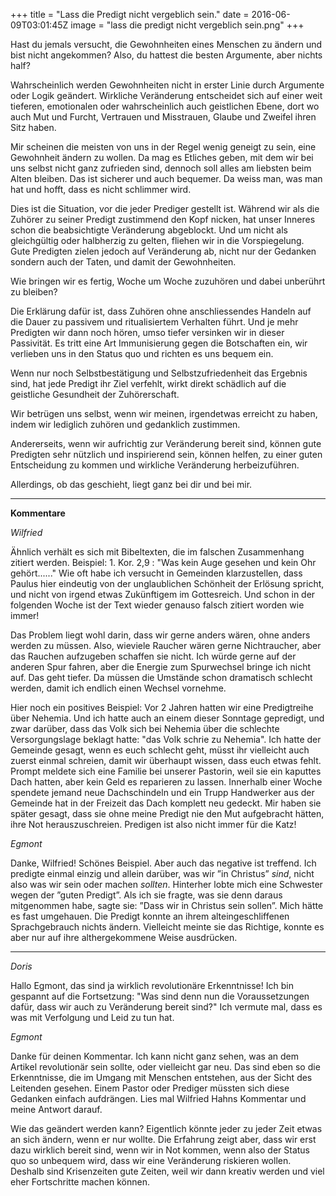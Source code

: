 +++
title = "Lass die Predigt nicht vergeblich sein."
date = 2016-06-09T03:01:45Z
image = "lass die predigt nicht vergeblich sein.png"
+++

Hast du jemals versucht, die Gewohnheiten eines Menschen zu ändern und bist nicht angekommen? Also, du hattest die besten Argumente, aber nichts half?

Wahrscheinlich werden Gewohnheiten nicht in erster Linie durch Argumente oder Logik geändert. Wirkliche Veränderung entscheidet sich auf einer weit tieferen, emotionalen oder wahrscheinlich auch geistlichen Ebene, dort wo auch Mut und Furcht, Vertrauen und Misstrauen, Glaube und Zweifel ihren Sitz haben.

Mir scheinen die meisten von uns in der Regel wenig geneigt zu sein, eine Gewohnheit ändern zu wollen. Da mag es Etliches geben, mit dem wir bei uns selbst nicht ganz zufrieden sind, dennoch soll alles am liebsten beim Alten bleiben. Das ist sicherer und auch bequemer. Da weiss man, was man hat und hofft, dass es nicht schlimmer wird.

Dies ist die Situation, vor die jeder Prediger gestellt ist. Während wir als die Zuhörer zu seiner Predigt zustimmend den Kopf nicken, hat unser Inneres schon die beabsichtigte Veränderung abgeblockt. Und um nicht als gleichgültig oder halbherzig zu gelten, fliehen wir in die Vorspiegelung. Gute Predigten zielen jedoch auf Veränderung ab, nicht nur der Gedanken sondern auch der Taten, und damit der Gewohnheiten.

Wie bringen wir es fertig, Woche um Woche zuzuhören und dabei unberührt zu bleiben?

Die Erklärung dafür ist, dass Zuhören ohne anschliessendes Handeln auf die Dauer zu passivem und ritualisiertem Verhalten führt. Und je mehr Predigten wir dann noch hören, umso tiefer versinken wir in dieser Passivität. Es tritt eine Art Immunisierung gegen die Botschaften ein, wir verlieben uns in den Status quo und richten es uns bequem ein.

Wenn nur noch Selbstbestätigung und Selbstzufriedenheit das Ergebnis sind, hat jede Predigt ihr Ziel verfehlt, wirkt direkt schädlich auf die geistliche Gesundheit der Zuhörerschaft.

Wir betrügen uns selbst, wenn wir meinen, irgendetwas erreicht zu haben, indem wir lediglich zuhören und gedanklich zustimmen.

Andererseits, wenn wir aufrichtig zur Veränderung bereit sind, können gute Predigten sehr nützlich und inspirierend sein, können helfen, zu einer guten Entscheidung zu kommen und wirkliche Veränderung herbeizuführen.

Allerdings, ob das geschieht, liegt ganz bei dir und bei mir.

--------------------------------------------------------------------------------------
**Kommentare**

*Wilfried*

Ähnlich verhält es sich mit Bibeltexten, die im falschen Zusammenhang zitiert werden. Beispiel: 1. Kor. 2,9 : "Was kein Auge gesehen und kein Ohr gehört......" Wie oft habe ich versucht in Gemeinden klarzustellen, dass Paulus hier eindeutig von der unglaublichen Schönheit der Erlösung spricht, und nicht von irgend etwas Zukünftigem im Gottesreich. Und schon in der folgenden Woche ist der Text wieder genauso falsch zitiert worden wie immer!

Das Problem liegt wohl darin, dass wir gerne anders wären, ohne anders werden zu müssen. Also, wieviele Raucher wären gerne Nichtraucher, aber das Rauchen aufzugeben schaffen sie nicht. Ich würde gerne auf der anderen Spur fahren, aber die Energie zum Spurwechsel bringe ich nicht auf. Das geht tiefer. Da müssen die Umstände schon dramatisch schlecht werden, damit ich endlich einen Wechsel vornehme.

Hier noch ein positives Beispiel: Vor 2 Jahren hatten wir eine Predigtreihe über Nehemia. Und ich hatte auch an einem dieser Sonntage gepredigt, und zwar darüber, dass das Volk sich bei Nehemia über die schlechte Versorgungslage beklagt hatte: "das Volk schrie zu Nehemia". Ich hatte der Gemeinde gesagt, wenn es euch schlecht geht, müsst ihr vielleicht auch zuerst einmal schreien, damit wir überhaupt wissen, dass euch etwas fehlt. Prompt meldete sich eine Familie bei unserer Pastorin, weil sie ein kaputtes Dach hatten, aber kein Geld es reparieren zu lassen. Innerhalb einer Woche spendete jemand neue Dachschindeln und ein Trupp Handwerker aus der Gemeinde hat in der Freizeit das Dach komplett neu gedeckt. Mir haben sie später gesagt, dass sie ohne meine Predigt nie den Mut aufgebracht hätten, ihre Not herauszuschreien. Predigen ist also nicht immer für die Katz!

*Egmont*

Danke, Wilfried! Schönes Beispiel. Aber auch das negative ist treffend. Ich predigte einmal einzig und allein darüber, was wir ”in Christus” *sind*, nicht also was wir sein oder machen *sollten*. Hinterher lobte mich eine Schwester wegen der ”guten Predigt”. Als ich sie fragte, was sie denn daraus mitgenommen habe, sagte sie: ”Dass wir in Christus sein sollen”. Mich hätte es fast umgehauen. Die Predigt konnte an ihrem alteingeschliffenen Sprachgebrauch nichts ändern. Vielleicht meinte sie das Richtige, konnte es aber nur auf ihre althergekommene Weise ausdrücken.

-------------------------

*Doris*

Hallo Egmont, das sind ja wirklich revolutionäre Erkenntnisse! Ich bin gespannt auf die Fortsetzung: "Was sind denn nun die Voraussetzungen dafür, dass wir auch zu Veränderung bereit sind?" Ich vermute mal, dass es was mit Verfolgung und Leid zu tun hat.

*Egmont*

Danke für deinen Kommentar. Ich kann nicht ganz sehen, was an dem Artikel revolutionär sein sollte, oder vielleicht gar neu. Das sind eben so die Erkenntnisse, die im Umgang mit Menschen entstehen, aus der Sicht des Leitenden gesehen. Einem Pastor oder Prediger müssten sich diese Gedanken einfach aufdrängen. Lies mal Wilfried Hahns Kommentar und meine Antwort darauf.

Wie das geändert werden kann? Eigentlich könnte jeder zu jeder Zeit etwas an sich ändern, wenn er nur wollte. Die Erfahrung zeigt aber, dass wir erst dazu wirklich bereit sind, wenn wir in Not kommen, wenn also der Status quo so unbequem wird, dass wir eine Veränderung riskieren wollen. Deshalb sind Krisenzeiten gute Zeiten, weil wir dann kreativ werden und viel eher Fortschritte machen können.
